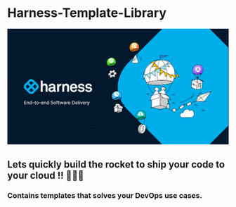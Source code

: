# Harness-Template-Library
![img.png](.ignore/img.png)
## Lets quickly build the rocket to ship your code to your cloud !! :rocket::rocket::rocket:
### Contains templates that solves your DevOps use cases.
